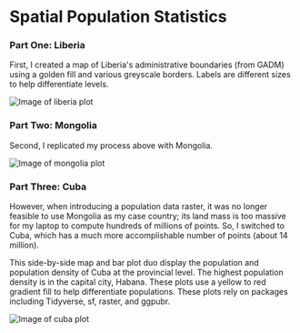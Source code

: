 # Spatial Population Statistics


### Part One: Liberia

First, I created a map of Liberia's administrative boundaries (from GADM) using a golden fill and various greyscale borders. Labels are different sizes to help differentiate levels.

![Image of liberia plot](https://github.com/micrittenden/Data440-AgentBasedModelling/blob/master/HW/2.1_Spatial_population_statistics/liberia.png)

### Part Two: Mongolia

Second, I replicated my process above with Mongolia.

![Image of mongolia plot](https://github.com/micrittenden/Data440-AgentBasedModelling/blob/master/HW/2.1_Spatial_population_statistics/mongolia.png)

### Part Three: Cuba

However, when introducing a population data raster, it was no longer feasible to use Mongolia as my case country; its land mass is too massive for my laptop to compute hundreds of millions of points. So, I switched to Cuba, which has a much more accomplishable number of points (about 14 million).

This side-by-side map and bar plot duo display the population and population density of Cuba at the provincial level. The highest population density is in the capital city, Habana. These plots use a yellow to red gradient fill to help differentiate populations. These plots rely on packages including Tidyverse, sf, raster, and ggpubr.

![Image of cuba plot](https://github.com/micrittenden/Data440-AgentBasedModelling/blob/master/HW/2.1_Spatial_population_statistics/cuba_duo.png)
